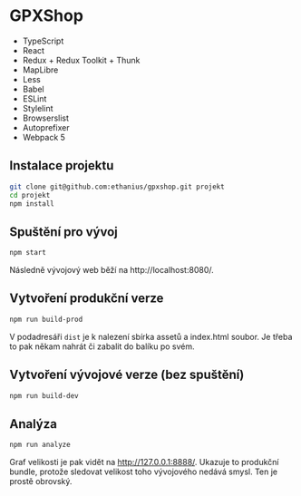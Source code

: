 # GPXShop

* TypeScript
* React
* Redux + Redux Toolkit + Thunk
* MapLibre
* Less
* Babel
* ESLint
* Stylelint
* Browserslist
* Autoprefixer
* Webpack 5

## Instalace projektu

```sh
git clone git@github.com:ethanius/gpxshop.git projekt
cd projekt
npm install
```

## Spuštění pro vývoj

```sh
npm start
```
Následně vývojový web běží na http://localhost:8080/.

## Vytvoření produkční verze

```sh
npm run build-prod
```
V podadresáři `dist` je k nalezení sbírka assetů a index.html soubor. Je třeba to pak někam nahrát či zabalit do balíku po svém.

## Vytvoření vývojové verze (bez spuštění)

```sh
npm run build-dev
```

## Analýza

```sh
npm run analyze
```
Graf velikosti je pak vidět na http://127.0.0.1:8888/. Ukazuje to produkční bundle, protože sledovat velikost toho vývojového nedává smysl. Ten je prostě obrovský.
